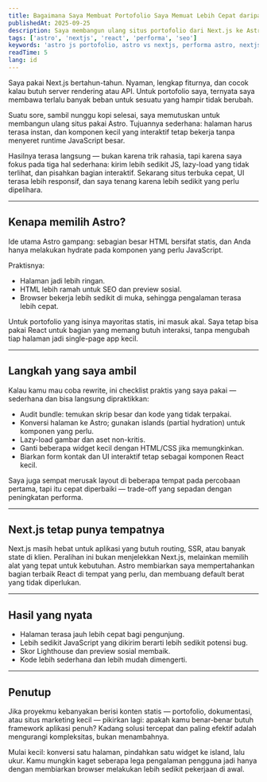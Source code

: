 ```yaml
---
title: Bagaimana Saya Membuat Portofolio Saya Memuat Lebih Cepat daripada Rentang Perhatian Saya 🏃‍♂️💨
publishedAt: 2025-09-25
description: Saya membangun ulang situs portofolio dari Next.js ke Astro dan mengurangi JavaScript yang tidak perlu. Situs jadi lebih cepat, lebih mudah dirawat, dan tetap menjalankan bagian interaktif yang saya butuhkan.
tags: ['astro', 'nextjs', 'react', 'performa', 'seo']
keywords: 'astro js portofolio, astro vs nextjs, performa astro, nextjs situs statis, react dengan astro, astro peningkatan seo, arsitektur islands astro, kecepatan situs astro, astro untuk portofolio, alternatif nextjs'
readTime: 5
lang: id
---
```


Saya pakai Next.js bertahun-tahun. Nyaman, lengkap fiturnya, dan cocok kalau butuh server rendering atau API. Untuk portofolio saya, ternyata saya membawa terlalu banyak beban untuk sesuatu yang hampir tidak berubah.

Suatu sore, sambil nunggu kopi selesai, saya memutuskan untuk membangun ulang situs pakai Astro. Tujuannya sederhana: halaman harus terasa instan, dan komponen kecil yang interaktif tetap bekerja tanpa menyeret runtime JavaScript besar.

Hasilnya terasa langsung — bukan karena trik rahasia, tapi karena saya fokus pada tiga hal sederhana: kirim lebih sedikit JS, lazy-load yang tidak terlihat, dan pisahkan bagian interaktif. Sekarang situs terbuka cepat, UI terasa lebih responsif, dan saya tenang karena lebih sedikit yang perlu dipelihara.

---

## Kenapa memilih Astro?

Ide utama Astro gampang: sebagian besar HTML bersifat statis, dan Anda hanya melakukan hydrate pada komponen yang perlu JavaScript.

Praktisnya:

- Halaman jadi lebih ringan.
- HTML lebih ramah untuk SEO dan preview sosial.
- Browser bekerja lebih sedikit di muka, sehingga pengalaman terasa lebih cepat.

Untuk portofolio yang isinya mayoritas statis, ini masuk akal. Saya tetap bisa pakai React untuk bagian yang memang butuh interaksi, tanpa mengubah tiap halaman jadi single-page app kecil.

---

## Langkah yang saya ambil

Kalau kamu mau coba rewrite, ini checklist praktis yang saya pakai — sederhana dan bisa langsung dipraktikkan:

- Audit bundle: temukan skrip besar dan kode yang tidak terpakai.
- Konversi halaman ke Astro; gunakan islands (partial hydration) untuk komponen yang perlu.
- Lazy-load gambar dan aset non-kritis.
- Ganti beberapa widget kecil dengan HTML/CSS jika memungkinkan.
- Biarkan form kontak dan UI interaktif tetap sebagai komponen React kecil.

Saya juga sempat merusak layout di beberapa tempat pada percobaan pertama, tapi itu cepat diperbaiki — trade-off yang sepadan dengan peningkatan performa.

---

## Next.js tetap punya tempatnya

Next.js masih hebat untuk aplikasi yang butuh routing, SSR, atau banyak state di klien. Peralihan ini bukan menjelekkan Next.js, melainkan memilih alat yang tepat untuk kebutuhan. Astro membiarkan saya mempertahankan bagian terbaik React di tempat yang perlu, dan membuang default berat yang tidak diperlukan.

---

## Hasil yang nyata

- Halaman terasa jauh lebih cepat bagi pengunjung.
- Lebih sedikit JavaScript yang dikirim berarti lebih sedikit potensi bug.
- Skor Lighthouse dan preview sosial membaik.
- Kode lebih sederhana dan lebih mudah dimengerti.

---

## Penutup

Jika proyekmu kebanyakan berisi konten statis — portofolio, dokumentasi, atau situs marketing kecil — pikirkan lagi: apakah kamu benar-benar butuh framework aplikasi penuh? Kadang solusi tercepat dan paling efektif adalah mengurangi kompleksitas, bukan menambahnya.

Mulai kecil: konversi satu halaman, pindahkan satu widget ke island, lalu ukur. Kamu mungkin kaget seberapa lega pengalaman pengguna jadi hanya dengan membiarkan browser melakukan lebih sedikit pekerjaan di awal.
